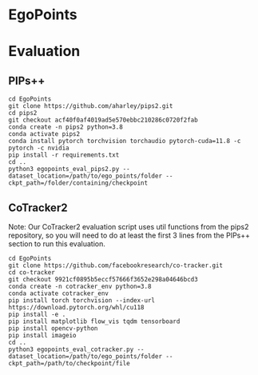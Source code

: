 # EgoPoints

# Evaluation
## PIPs++
```
cd EgoPoints
git clone https://github.com/aharley/pips2.git
cd pips2
git checkout acf40f0af4019ad5e570ebbc210286c0720f2fab 
conda create -n pips2 python=3.8
conda activate pips2
conda install pytorch torchvision torchaudio pytorch-cuda=11.8 -c pytorch -c nvidia
pip install -r requirements.txt
cd ..
python3 egopoints_eval_pips2.py --dataset_location=/path/to/ego_points/folder --ckpt_path=/folder/containing/checkpoint 
```

## CoTracker2
Note: Our CoTracker2 evaluation script uses util functions from the pips2 repository, so you will need to do at least the first 3 lines from the PIPs++ section to run this evaluation.
```
cd EgoPoints
git clone https://github.com/facebookresearch/co-tracker.git
cd co-tracker
git checkout 9921cf0895b5eccf57666f3652e298a04646bcd3
conda create -n cotracker_env python=3.8
conda activate cotracker_env
pip install torch torchvision --index-url https://download.pytorch.org/whl/cu118
pip install -e .
pip install matplotlib flow_vis tqdm tensorboard
pip install opencv-python
pip install imageio
cd ..
python3 egopoints_eval_cotracker.py --dataset_location=/path/to/ego_points/folder --ckpt_path=/path/to/checkpoint/file
```
